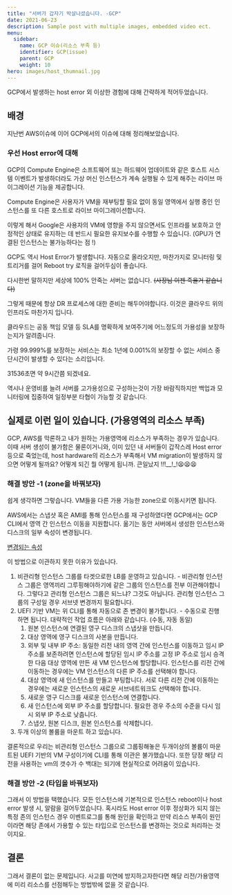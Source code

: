 ```yaml
---
title: "서버가 갑자기 박살나셨습니다. -GCP"
date: 2021-06-23
description: Sample post with multiple images, embedded video ect.
menu:
  sidebar:
    name: GCP 이슈(리소스 부족 등)
    identifier: GCP(issue)
    parent: GCP
    weight: 10
hero: images/host_thumnail.jpg
---
```

GCP에서 발생하는 host error 외 이상한 경험에 대해 간략하게 적어두었습니다.
<!--more-->

## 배경
지난번 AWS이슈에 이어 GCP에서의 이슈에 대해 정리해보았습니다.
### 우선 Host error에 대해
GCP의 Compute Engine은 소프트웨어 또는 하드웨어 업데이트와 같은 호스트 시스템 이벤트가 발생하더라도 가상 머신 인스턴스가 계속 실행될 수 있게 해주는 라이브 마이그레이션 기능을 제공합니다.

Compute Engine은 사용자가 VM을 재부팅할 필요 없이 동일 영역에서 실행 중인 인스턴스를 또 다른 호스트로 라이브 마이그레이션합니다.

 이렇게 해서 Google은 사용자의 VM에 영향을 주지 않으면서도 인프라를 보호하고 안정적인 상태로 유지하는 데 반드시 필요한 유지보수를 수행할 수 있습니다. (GPU가 연결된 인스턴스는 불가능하다는 점 !)

GCP도 역시 Host Error가 발생합니다. 자동으로 올라오지만, 마찬가지로 모니터링 및 트리거를 걸어 Reboot try 로직을 걸어두심이 좋습니다.

다시한번 말하지만 세상에 100% 안죽는 서버는 없습니다.  ~~(사장님 이젠 죽을거 같습니다)~~

그렇게 때문에 항상 DR 프로세스에 대한 준비는 해두어야합니다. 이것은 클라우드 위의 인프라도 마찬가지 입니다.

클라우드는 공동 책임 모델 등 SLA를 명확하게 보여주기에 어느정도의 가용성을 보장하는지가 알려줍니다.

가령 99.999%를 보장하는 서비스는 최소 1년에 0.001%의 보장할 수 없는 서비스 중단시간이 발생할 수 있다는 소리입니다.

31536초면 약 9시간쯤 되겠네요.

역시나 운영비를 늘려 서버를 고가용성으로 구성하는것이 가장 바람직하지만 백업과 모니터링에 집중하여 일정부분 타협이 가능할 것 같습니다.

## 실제로 이런 일이 있습니다. (가용영역의 리소스 부족)

GCP, AWS를 막론하고 내가 원하는 가용영역에 리소스가 부족하는 경우가 있습니다.
이때 서버 생성이 불가함은 물론이거니와, 이미 있던 내 서버들이 갑작스레 Host error등으로 죽었는데, host hardware의 리소스가 부족해서
VM migration이 발생하지 않으면 어떻게 될까요? 어떻게 되긴 뭘 어떻게 됩니까. 큰일났지 !_!_!__!_!😫😫😫

### 해결 방안 -1 (zone을 바꿔보자)
쉽게 생각하면 그렇습니다. VM들을 다른 가용 가능한 zone으로 이동시키면 됩니다.

AWS에서는 스냅샷 혹은 AMI를 통해 인스턴스를 재 구성하였다면 GCP에서는 GCP CLI에서 영역 간 인스턴스 이동을 지원합니다.
옮기는 동안 서버에서 생성한 인스턴스와 디스크의 일부 속성이 변경됩니다.

[변경되는 속성](https://cloud.google.com/compute/docs/instances/moving-instance-across-zones?hl=ko#moving-an-instance-automatically)

이 방법으로 이관하지 못한 이유가 있습니다.
  1. 비관리형 인스턴스 그룹를 타겟으로한 LB를 운영하고 있습니다.
    - 비관리형 인스턴스 그룹은 영역끼리 그루핑해야하기에 같은 그룹의 인스턴스를 전부 이관해야합니다.
    그렇다고 관리형 인스턴스 그룹은 되느냐? 그것도 아닙니다. 관리형 인스턴스 그룹의 구성일 경우 서브넷 변경까지 필요합니다.
  2. UEFI 기반 VM는 위 CLI를 통해 자동으로 존 변경이 불가합니다.
    - 수동으로 진행하면 됩니다.
      대략적인 작업 흐름은 아래와 같습니다. (수동, 자동 동일)
      1. 원본 인스턴스에 연결된 영구 디스크의 스냅샷을 만듭니다.
      2. 대상 영역에 영구 디스크의 사본을 만듭니다.
      3. 외부 및 내부 IP 주소:
      동일한 리전 내의 영역 간에 인스턴스를 이동하고 임시 IP 주소를 보존하려면 인스턴스에 할당된 임시 IP 주소를 고정 IP 주소로 임시 승격한 다음 대상 영역에 만든 새 VM 인스턴스에 할당합니다.
      인스턴스를 리전 간에 이동하는 경우에는 VM 인스턴스의 다른 IP 주소를 선택해야 합니다.
      4. 대상 영역에 새 인스턴스를 만들고 부팅합니다. 서로 다른 리전 간에 이동하는 경우에는 새로운 인스턴스의 새로운 서브네트워크도 선택해야 합니다.
      5. 새로운 영구 디스크를 새로운 인스턴스에 연결합니다.
      6. 새 인스턴스에 외부 IP 주소를 할당합니다. 필요한 경우 주소의 수준을 다시 임시 외부 IP 주소로 낮춥니다.
      7. 스냅샷, 원본 디스크, 원본 인스턴스를 삭제합니다.
  3. 두개 이상의 볼륨을 마운트 하고 있습니다.

결론적으로 우리는 비관리형 인스턴스 그룹으로 그룹핑해놓은 두개이상의 볼륨이 마운트된 UEFI 기반의 VM 구성이기에 CLI를 통해 이관은 불가했습니다. 또한 당장 해당 리전을 사용하는 vm의 갯수가 수 백대는 되기에 현실적으로 어려움이 있습니다.

### 해결 방안 -2 (타입을 바꿔보자)
그래서 이 방법을 택했습니다.
모든 인스턴스에 기본적으로 인스턴스 reboot이나 host error 발생 시, 알람을 걸어두었습니다.
혹시라도 Host error 이후 정상화가 되지 않는 특정 존의 인스턴스 경우 이벤트로그를 통해 원인을 확인하고 만약 리소스 부족이 원인이라면 
해당 존에서 가용할 수 있는 타입으로 인스턴스를 변경하는 것으로 처리하는 것이지요.

## 결론

그래서 결론이 없는 문제입니다. 사고를 미연에 방지하고자한다면 해당 리전/가용영역에 미리 리소스를 선점해두는 방법밖에 없을 것 같습니다.
